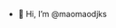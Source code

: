 - 👋 Hi, I’m @maomaodjks


<!---
maomaodjks/maomaodjks is a ✨ special ✨ repository because its `README.md` (this file) appears on your GitHub profile.
You can click the Preview link to take a look at your changes.
--->
